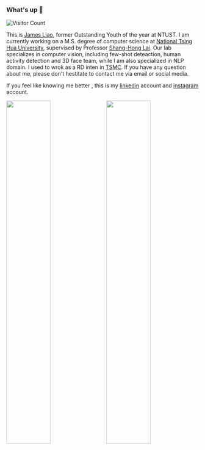 ### What's up 👋 
![Visitor Count](https://komarev.com/ghpvc/?username=JamesLiao714&color=green&label=Profile+Viewers+2022)

This is [James Liao](https://jamesliao714.github.io/), former Outstanding Youth of the year at NTUST. I am currently working on a M.S. degree of computer science at [National Tsing Hua University](https://www.nthu.edu.tw/), supervised by Professor [Shang-Hong Lai](http://www.cs.nthu.edu.tw/~lai/). Our lab specializes in computer vision, including few-shot deteaction, human activity detection and 3D face team, while I am also specialized in NLP domain. I used to wrok as a RD inten in [TSMC](https://www.tsmc.com/english). If you have any question about me, please don't hestitate to contact me via email or social media.

If you feel like knowing me better , this is my [linkedin](https://www.linkedin.com/in/jamesliao714/) account and [instagram](https://www.instagram.com/jjj_liao/?fbclid=IwAR3mk59apPBZOoriyTDC8h06QHH0U62PdJ2h_kgLl_kOd31E4oLelVrvt8w) account.

<img  src="https://github-readme-stats.vercel.app/api?username=JamesLiao714&count_private=true&hide_border=true&include_all_commits=true&show_icons=true&card_width=300" width="48%" align="right" >
<img  src="https://github-readme-stats.vercel.app/api/top-langs/?username=JamesLiao714&layout=compact&langs_count=6&hide_title=true&hide_border=true" width="48%" >


